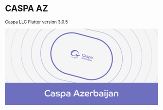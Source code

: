 # CASPA AZ

Caspa LLC
Flutter version 3.0.5

![alt text](https://github.com/Zakiroglu25/caspa_v2/blob/master/Cover.png?raw=true)
